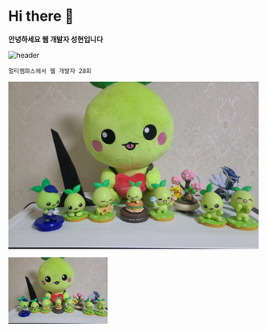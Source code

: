 # Hi there 👋

**안녕하세요 웹 개발자 성현입니다**

![header](https://capsule-render.vercel.app/api?type=egg&color=auto&height=200&section=header&text=깃허브%20특강&fontSize=90)

```
멀티켐퍄스에서 웹 개발자 28회
```

<img src='images/KakaoTalk_20230819_211836811.jpg'> </img>

<img src='images/KakaoTalk_20230819_211836811.jpg' width=200 heigh=200> </img>
